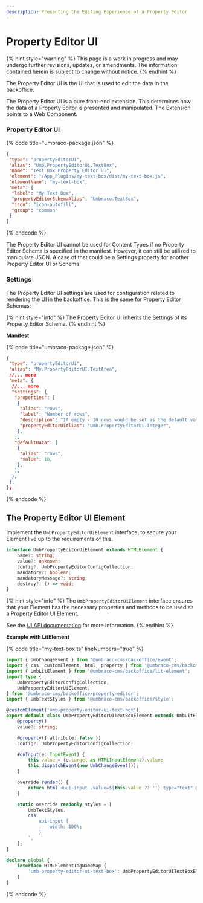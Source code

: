 ```yaml
---
description: Presenting the Editing Experience of a Property Editor
---
```


# Property Editor UI

{% hint style="warning" %}
This page is a work in progress and may undergo further revisions, updates, or amendments. The information contained herein is subject to change without notice.
{% endhint %}

The Property Editor UI is the UI that is used to edit the data in the backoffice.

The Property Editor UI is a pure front-end extension. This determines how the data of a Property Editor is presented and manipulated. The Extension points to a Web Component.

### Property Editor UI

{% code title="umbraco-package.json" %}
```json
{
 "type": "propertyEditorUi",
 "alias": "Umb.PropertyEditorUi.TextBox",
 "name": "Text Box Property Editor UI",
 "element": "/App_Plugins/my-text-box/dist/my-text-box.js",
 "elementName": "my-text-box",
 "meta": {
  "label": "My Text Box",
  "propertyEditorSchemaAlias": "Umbraco.TextBox",
  "icon": "icon-autofill",
  "group": "common"
 }
}
```
{% endcode %}

The Property Editor UI cannot be used for Content Types if no Property Editor Schema is specified in the manifest. However, it can still be utilized to manipulate JSON. A case of that could be a Settings property for another Property Editor UI or Schema.

### Settings

The Property Editor UI settings are used for configuration related to rendering the UI in the backoffice. This is the same for Property Editor Schemas:

{% hint style="info" %}
The Property Editor UI inherits the Settings of its Property Editor Schema.
{% endhint %}

**Manifest**

{% code title="umbraco-package.json" %}
```json
{
 "type": "propertyEditorUi",
 "alias": "My.PropertyEditorUI.TextArea",
 //... more
 "meta": {
  //... more
  "settings": {
   "properties": [
    {
     "alias": "rows",
     "label": "Number of rows",
     "description": "If empty - 10 rows would be set as the default value",
     "propertyEditorUiAlias": "Umb.PropertyEditorUi.Integer",
    },
   ],
   "defaultData": [
    {
     "alias": "rows",
     "value": 10,
    },
   ],
  },
 },
};
```
{% endcode %}

## The Property Editor UI Element

Implement the `UmbPropertyEditorUiElement` interface, to secure your Element live up to the requirements of this.

```typescript
interface UmbPropertyEditorUiElement extends HTMLElement {
	name?: string;
	value?: unknown;
	config?: UmbPropertyEditorConfigCollection;
	mandatory?: boolean;
	mandatoryMessage?: string;
	destroy?: () => void;
}
```

{% hint style="info" %}
The `UmbPropertyEditorUiElement` interface ensures that your Element has the necessary properties and methods to be used as a Property Editor UI Element.

See the [UI API documentation](https://apidocs.umbraco.com/v15/ui-api/interfaces/packages_core_property-editor.UmbPropertyEditorUiElement.html) for more information.
{% endhint %}

**Example with LitElement**

{% code title="my-text-box.ts" lineNumbers="true" %}
```typescript
import { UmbChangeEvent } from '@umbraco-cms/backoffice/event';
import { css, customElement, html, property } from '@umbraco-cms/backoffice/external/lit';
import { UmbLitElement } from '@umbraco-cms/backoffice/lit-element';
import type {
	UmbPropertyEditorConfigCollection,
	UmbPropertyEditorUiElement,
} from '@umbraco-cms/backoffice/property-editor';
import { UmbTextStyles } from '@umbraco-cms/backoffice/style';

@customElement('umb-property-editor-ui-text-box')
export default class UmbPropertyEditorUITextBoxElement extends UmbLitElement implements UmbPropertyEditorUiElement {
	@property()
	value?: string;

	@property({ attribute: false })
	config?: UmbPropertyEditorConfigCollection;

	#onInput(e: InputEvent) {
		this.value = (e.target as HTMLInputElement).value;
		this.dispatchEvent(new UmbChangeEvent());
	}

	override render() {
		return html`<uui-input .value=${this.value ?? ''} type="text" @input=${this.#onInput}></uui-input>`;
	}

	static override readonly styles = [
		UmbTextStyles,
		css`
			uui-input {
				width: 100%;
			}
		`,
	];
}

declare global {
	interface HTMLElementTagNameMap {
		'umb-property-editor-ui-text-box': UmbPropertyEditorUITextBoxElement;
	}
}
```
{% endcode %}
